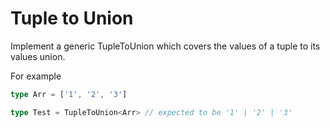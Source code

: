 <!--info-header-start-->
<h1>
  Tuple to Union 
</h1>
<!--info-header-end-->

Implement a generic TupleToUnion<T> which covers the values of a tuple to its values union.

For example

```ts
type Arr = ['1', '2', '3']

type Test = TupleToUnion<Arr> // expected to be '1' | '2' | '3'
```

